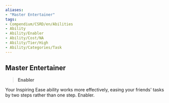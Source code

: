 ```yaml
---
aliases:
- "Master Entertainer"
tags:
- Compendium/CSRD/en/Abilities
- Ability
- Ability/Enabler
- Ability/Cost/NA
- Ability/Tier/High
- Ability/Categories/Task
---
```


  
## Master Entertainer  
>**Enabler**
  
Your Inspiring Ease ability works more effectively, easing your friends' tasks by two steps rather than one step. Enabler.